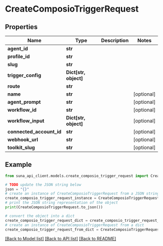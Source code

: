 # CreateComposioTriggerRequest


## Properties

Name | Type | Description | Notes
------------ | ------------- | ------------- | -------------
**agent_id** | **str** |  | 
**profile_id** | **str** |  | 
**slug** | **str** |  | 
**trigger_config** | **Dict[str, object]** |  | 
**route** | **str** |  | 
**name** | **str** |  | [optional] 
**agent_prompt** | **str** |  | [optional] 
**workflow_id** | **str** |  | [optional] 
**workflow_input** | **Dict[str, object]** |  | [optional] 
**connected_account_id** | **str** |  | [optional] 
**webhook_url** | **str** |  | [optional] 
**toolkit_slug** | **str** |  | [optional] 

## Example

```python
from suna_api_client.models.create_composio_trigger_request import CreateComposioTriggerRequest

# TODO update the JSON string below
json = "{}"
# create an instance of CreateComposioTriggerRequest from a JSON string
create_composio_trigger_request_instance = CreateComposioTriggerRequest.from_json(json)
# print the JSON string representation of the object
print(CreateComposioTriggerRequest.to_json())

# convert the object into a dict
create_composio_trigger_request_dict = create_composio_trigger_request_instance.to_dict()
# create an instance of CreateComposioTriggerRequest from a dict
create_composio_trigger_request_from_dict = CreateComposioTriggerRequest.from_dict(create_composio_trigger_request_dict)
```
[[Back to Model list]](../README.md#documentation-for-models) [[Back to API list]](../README.md#documentation-for-api-endpoints) [[Back to README]](../README.md)



